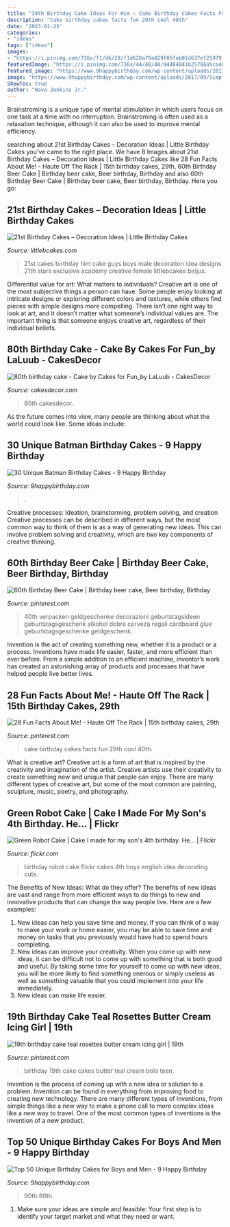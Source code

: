 ```yaml
---
title: "39th Birthday Cake Ideas For Him ~ Cake Birthday Cakes Facts Fun 29th Cool 40th"
description: "Cake birthday cakes facts fun 29th cool 40th"
date: "2023-01-23"
categories:
- "ideas"
tags: ["ideas"]
images:
- "https://i.pinimg.com/736x/f1/d6/28/f1d628a79a029f05fab01d637ef25979.jpg"
featuredImage: "https://i.pinimg.com/736x/44/48/48/44484841b25766a5ca48b1ac97f10441.jpg"
featured_image: "https://www.9happybirthday.com/wp-content/uploads/2017/08/lovely-batman-cakes-640x900.jpg"
image: "https://www.9happybirthday.com/wp-content/uploads/2017/09/Simple-Traditional-Birthday-Cake-640x640.jpg"
ShowToc: true
author: "Wava Jenkins Jr."
---
```



Brainstroming is a unique type of mental stimulation in which users focus on one task at a time with no interruption. Brainstroming is often used as a relaxation technique, although it can also be used to improve mental efficiency.

	

		
searching about 21st Birthday Cakes – Decoration Ideas | Little Birthday Cakes you've came to the right place. We have 8 Images about 21st Birthday Cakes – Decoration Ideas | Little Birthday Cakes like 28 Fun Facts About Me! - Haute Off The Rack | 15th birthday cakes, 29th, 60th Birthday Beer Cake | Birthday beer cake, Beer birthday, Birthday and also 60th Birthday Beer Cake | Birthday beer cake, Beer birthday, Birthday. Here you go:
		
    
## 21st Birthday Cakes – Decoration Ideas | Little Birthday Cakes

<img loading=lazy src="http://www.littlebcakes.com/wp-content/uploads/2014/02/21st-Birthday-Cakes-Ideas-1024x768.jpg" onerror="this.onerror=null;this.src='https://tse3.mm.bing.net/th?id=OIP.HsSGV4GfjytRJmGV4J7c_QHaFj&amp;pid=15.1';" alt="21st Birthday Cakes – Decoration Ideas | Little Birthday Cakes">

_Source: littlebcakes.com_

>21st cakes birthday him cake guys boys male decoration idea designs 21th stars exclusive academy creative female littlebcakes birijus. 

	

Differential value for art: What matters to individuals?
Creative art is one of the most subjective things a person can have. Some people enjoy looking at intricate designs or exploring different colors and textures, while others find pieces with simple designs more compelling. There isn’t one right way to look at art, and it doesn’t matter what someone’s individual values are. The important thing is that someone enjoys creative art, regardless of their individual beliefs.

    
## 80th Birthday Cake - Cake By Cakes For Fun_by LaLuub - CakesDecor

<img loading=lazy src="https://pic.cakesdecor.com/m/vkriyzmvgsmp07xe0hak.jpg" onerror="this.onerror=null;this.src='https://tse3.mm.bing.net/th?id=OIP.LkSeaa0ZqvyS2S_Urh0urwHaLH&amp;pid=15.1';" alt="80th birthday cake - Cake by Cakes for Fun_by LaLuub - CakesDecor">

_Source: cakesdecor.com_

>80th cakesdecor. 

	

As the future comes into view, many people are thinking about what the world could look like. Some ideas include: 

    
## 30 Unique Batman Birthday Cakes - 9 Happy Birthday

<img loading=lazy src="https://www.9happybirthday.com/wp-content/uploads/2017/08/lovely-batman-cakes-640x900.jpg" onerror="this.onerror=null;this.src='https://tse1.mm.bing.net/th?id=OIP.hzA1mQ-Q4HnqH-6G-r7x4AHaKa&amp;pid=15.1';" alt="30 Unique Batman Birthday Cakes - 9 Happy Birthday">

_Source: 9happybirthday.com_

>. 

	

Creative processes: Ideation, brainstorming, problem solving, and creation
Creative processes can be described in different ways, but the most common way to think of them is as a way of generating new ideas. This can involve problem solving and creativity, which are two key components of creative thinking.

    
## 60th Birthday Beer Cake | Birthday Beer Cake, Beer Birthday, Birthday

<img loading=lazy src="https://i.pinimg.com/736x/f1/d6/28/f1d628a79a029f05fab01d637ef25979.jpg" onerror="this.onerror=null;this.src='https://tse1.mm.bing.net/th?id=OIP.S0mu9MziosFYkkXlXElM8QHaJ3&amp;pid=15.1';" alt="60th Birthday Beer Cake | Birthday beer cake, Beer birthday, Birthday">

_Source: pinterest.com_

>40th verpacken geldgeschenke decorazioni geburtstagsideen geburtstagsgeschenk alkohol dobre cerveza regali cardboard glue geburtstagsgeschenke geldgeschenk. 

	

Invention is the act of creating something new, whether it is a product or a process. Inventions have made life easier, faster, and more efficient than ever before. From a simple addition to an efficient machine, inventor’s work has created an astonishing array of products and processes that have helped people live better lives.

    
## 28 Fun Facts About Me! - Haute Off The Rack | 15th Birthday Cakes, 29th

<img loading=lazy src="https://i.pinimg.com/736x/01/59/91/015991e13a455bef998b42b5415bbe34.jpg" onerror="this.onerror=null;this.src='https://tse3.mm.bing.net/th?id=OIP.KJoYhbRjmcmmiR_vI4MjWAHaLG&amp;pid=15.1';" alt="28 Fun Facts About Me! - Haute Off The Rack | 15th birthday cakes, 29th">

_Source: pinterest.com_

>cake birthday cakes facts fun 29th cool 40th. 

	

What is creative art?
Creative art is a form of art that is inspired by the creativity and imagination of the artist. Creative artists use their creativity to create something new and unique that people can enjoy. There are many different types of creative art, but some of the most common are painting, sculpture, music, poetry, and photography.

    
## Green Robot Cake | Cake I Made For My Son&#039;s 4th Birthday. He… | Flickr

<img loading=lazy src="https://c1.staticflickr.com/3/2138/2832503482_7852be20bf_b.jpg" onerror="this.onerror=null;this.src='https://tse3.mm.bing.net/th?id=OIP.bscbYeDYIxP8Vo5D-5bdggHaJ4&amp;pid=15.1';" alt="Green Robot Cake | Cake I made for my son&#039;s 4th birthday. He… | Flickr">

_Source: flickr.com_

>birthday robot cake flickr cakes 4th boys english idea decorating cute. 

	

The Benefits of New Ideas: What do they offer?
The benefits of new ideas are vast and range from more efficient ways to do things to new and innovative products that can change the way people live. Here are a few examples: 
1. New ideas can help you save time and money. If you can think of a way to make your work or home easier, you may be able to save time and money on tasks that you previously would have had to spend hours completing. 
2. New ideas can improve your creativity. When you come up with new ideas, it can be difficult not to come up with something that is both good and useful. By taking some time for yourself to come up with new ideas, you will be more likely to find something onerous or simply useless as well as something valuable that you could implement into your life immediately. 
3. New ideas can make life easier.

    
## 19th Birthday Cake Teal Rosettes Butter Cream Icing Girl | 19th

<img loading=lazy src="https://i.pinimg.com/736x/44/48/48/44484841b25766a5ca48b1ac97f10441.jpg" onerror="this.onerror=null;this.src='https://tse4.mm.bing.net/th?id=OIP.vC4nPnohZS2u7e84lrqYRAHaJ3&amp;pid=15.1';" alt="19th birthday cake teal rosettes butter cream icing girl | 19th">

_Source: pinterest.com_

>birthday 19th cake cakes butter teal cream bolo teen. 

	

Invention is the process of coming up with a new idea or solution to a problem. Invention can be found in everything from improving food to creating new technology. There are many different types of inventions, from simple things like a new way to make a phone call to more complex ideas like a new way to travel. One of the most common types of inventions is the invention of a new product.

    
## Top 50 Unique Birthday Cakes For Boys And Men - 9 Happy Birthday

<img loading=lazy src="https://www.9happybirthday.com/wp-content/uploads/2017/09/Simple-Traditional-Birthday-Cake-640x640.jpg" onerror="this.onerror=null;this.src='https://tse2.mm.bing.net/th?id=OIP.nMwfQnu1sKKC2j20dgHnOgHaHa&amp;pid=15.1';" alt="Top 50 Unique Birthday Cakes for Boys and Men - 9 Happy Birthday">

_Source: 9happybirthday.com_

>90th 80th. 

	

1. Make sure your ideas are simple and feasible: Your first step is to identify your target market and what they need or want.

